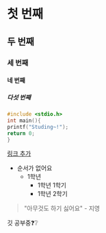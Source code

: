 # 첫 번째
## 두 번째
### 세 번째 
#### 네 번째
##### 다섯 번째

```c
#include <stdio.h>
int main(){
printf("Studing~!");
return 0;
}
```

[링크 추가](https://miunoribird.tistory.com/)

* 순서가 없어요
  * 1학년
    * 1학년 1학기
    * 1학년 2학기

> "아무것도 하기 싫어요" - 지영

깃 공부중❓❔
